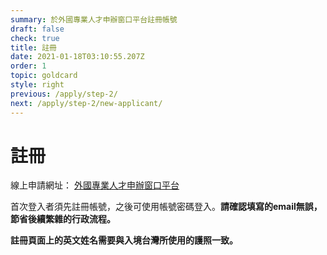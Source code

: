 ```yaml
---
summary: 於外國專業人才申辦窗口平台註冊帳號
draft: false
check: true
title: 註冊
date: 2021-01-18T03:10:55.207Z
order: 1
topic: goldcard
style: right
previous: /apply/step-2/
next: /apply/step-2/new-applicant/
---
```

# 註冊

線上申請網址： [外國專業人才申辦窗口平台](https://coa.immigration.gov.tw/coa-frontend/four-in-one/entry/golden-card) 

首次登入者須先註冊帳號，之後可使用帳號密碼登入。**請確認填寫的email無誤，節省後續繁雜的行政流程。**

**註冊頁面上的英文姓名需要與入境台灣所使用的護照一致。**